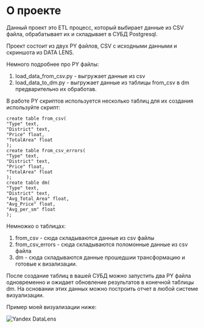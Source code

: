 # О проекте

Данный проект это ETL процесс, который выбирает данные из CSV файла, обрабатывает их и складывает в СУБД Postgresql.

Проект состоит из двух PY файлов, CSV с исходными данными и скриншота из DATA LENS.

Немного подробнее про PY файлы: 
1. load_data_from_csv.py - выгружает данные из csv
1. load_data_to_dm.py - выгружает данные из таблицы from_csv в dm предварительно их обработав.

В работе PY скриптов используется несколько таблиц для их создания используйте скрипт:
```
create table from_csv(
"Type" text,
"District" text,
"Price" float,
"TotalArea" float
);
create table from_csv_errors(
"Type" text,
"District" text,
"Price" float,
"TotalArea" float
);
create table dm(
"Type" text,
"District" text,
"Avg_Total_Area" float,
"Avg_Price" float,
"Avg_per_sm" float
);
```
Немножко о таблицах:
1. from_csv - сюда складываются данные из csv файлы
1. from_csv_errors - сюда складываются поломонные данные из csv файла
1. dm - сюда складываются данные прошедшии трансформацию и готовые к визализации.

После создание таблиц в вашей СУБД можно запустить два PY файла одновременно и ожидает обновление результатов в конечной таблицы dm. На основании этих данных можно построить отчет в любой системе визуализации.

Пример моей визуализации ниже:

![Yandex DataLens](https://github.com/user-attachments/assets/b2360d36-9f7b-4dd9-8ccf-038e5b4a4096)


